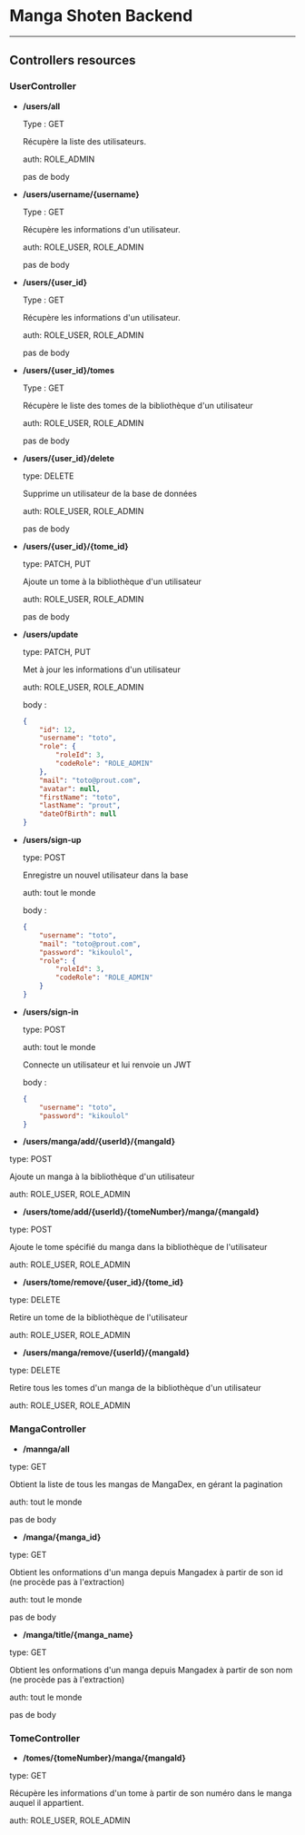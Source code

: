 # Manga Shoten Backend

---

## Controllers resources

### UserController

-   **/users/all**

    Type : GET

    Récupère la liste des utilisateurs.

    auth: ROLE_ADMIN

    pas de body

-   **/users/username/{username}**

    Type : GET

    Récupère les informations d'un utilisateur.

    auth: ROLE_USER, ROLE_ADMIN

    pas de body

-   **/users/{user_id}**

    Type : GET

    Récupère les informations d'un utilisateur.

    auth: ROLE_USER, ROLE_ADMIN

    pas de body

-   **/users/{user_id}/tomes**

    Type : GET

    Récupère le liste des tomes de la bibliothèque d'un utilisateur

    auth: ROLE_USER, ROLE_ADMIN

    pas de body

-   **/users/{user_id}/delete**

    type: DELETE

    Supprime un utilisateur de la base de données

    auth: ROLE_USER, ROLE_ADMIN

    pas de body

-   **/users/{user_id}/{tome_id}**

    type: PATCH, PUT

    Ajoute un tome à la bibliothèque d'un utilisateur

    auth: ROLE_USER, ROLE_ADMIN

    pas de body

-   **/users/update**

    type: PATCH, PUT

    Met à jour les informations d'un utilisateur

    auth: ROLE_USER, ROLE_ADMIN

    body :

    ```json
    {
        "id": 12,
        "username": "toto",
        "role": {
            "roleId": 3,
            "codeRole": "ROLE_ADMIN"
        },
        "mail": "toto@prout.com",
        "avatar": null,
        "firstName": "toto",
        "lastName": "prout",
        "dateOfBirth": null
    }
    ```

-   **/users/sign-up**

    type: POST

    Enregistre un nouvel utilisateur dans la base

    auth: tout le monde

    body :

    ```json
    {
        "username": "toto",
        "mail": "toto@prout.com",
        "password": "kikoulol",
        "role": {
            "roleId": 3,
            "codeRole": "ROLE_ADMIN"
        }
    }
    ```

-   **/users/sign-in**

    type: POST

    auth: tout le monde

    Connecte un utilisateur et lui renvoie un JWT

    body :

    ```json
    {
        "username": "toto",
        "password": "kikoulol"
    }
    ```

-   **/users/manga/add/{userId}/{mangaId}**

type: POST

Ajoute un manga à la bibliothèque d'un utilisateur

auth: ROLE_USER, ROLE_ADMIN

-   **/users/tome/add/{userId}/{tomeNumber}/manga/{mangaId}**

type: POST

Ajoute le tome spécifié du manga dans la bibliothèque de l'utilisateur

auth: ROLE_USER, ROLE_ADMIN

-   **/users/tome/remove/{user_id}/{tome_id}**

type: DELETE

Retire un tome de la bibliothèque de l'utilisateur

auth: ROLE_USER, ROLE_ADMIN

-   **/users/manga/remove/{userId}/{mangaId}**

type: DELETE

Retire tous les tomes d'un manga de la bibliothèque d'un utilisateur

auth: ROLE_USER, ROLE_ADMIN

### MangaController

-   **/mannga/all**

type: GET

Obtient la liste de tous les mangas de MangaDex, en gérant la pagination

auth: tout le monde

pas de body

-   **/manga/{manga_id}**

type: GET

Obtient les onformations d'un manga depuis Mangadex à partir de son id (ne procède pas à l'extraction)

auth: tout le monde

pas de body

-   **/manga/title/{manga_name}**

type: GET

Obtient les onformations d'un manga depuis Mangadex à partir de son nom (ne procède pas à l'extraction)

auth: tout le monde

pas de body

### TomeController

-   **/tomes/{tomeNumber}/manga/{mangaId}**

type: GET

Récupère les informations d'un tome à partir de son numéro dans le manga auquel il appartient.

auth: ROLE_USER, ROLE_ADMIN
